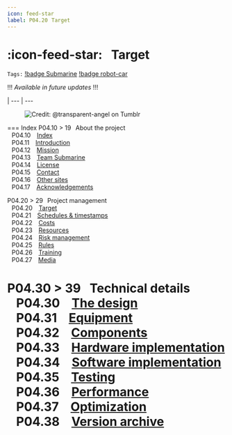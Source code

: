 ```yaml
---
icon: feed-star
label: P04.20⠀Target
---
```

# :icon-feed-star:⠀Target
`Tags:` [!badge Submarine](/projects/P04-submarine.md) [!badge robot-car]()

!!!
*Available in future updates*
!!!

|
--- | ---


<figure>
    <img src="https://64.media.tumblr.com/d103eb823dce2842c673f409f036857b/tumblr_mzx9wrdwFa1snc5kxo1_1280.gifv" alt="Credit: @transparent-angel on Tumblr">
</figure>

=== Index
P04.10 > 19⠀About the project\
⠀P04.10 ⠀[Index](/projects/P04-submarine/P04-10-19-about-the-project/P04-10-index.md)\
⠀P04.11 ⠀[Introduction](/projects/P04-submarine/P04-10-19-about-the-project/P04-11-introduction.md)\
⠀P04.12 ⠀[Mission](/projects/P04-submarine/P04-10-19-about-the-project/P04-11-mission.md)\
⠀P04.13 ⠀[Team Submarine](/projects/P04-submarine/P04-10-19-about-the-project/P04-12-team-submarine.md)\
⠀P04.14 ⠀[License](/projects/P04-submarine/P04-10-19-about-the-project/P04-13-license.md)\
⠀P04.15 ⠀[Contact](/projects/P04-submarine/P04-10-19-about-the-project/P04-14-contact.md)\
⠀P04.16 ⠀[Other sites](/projects/P04-submarine/P04-10-19-about-the-project/P04-15-other-sites.md)\
⠀P04.17 ⠀[Acknowledgements](/projects/P04-submarine/P04-10-19-about-the-project/P04-17-acknowledgements.md)

P04.20 > 29⠀Project management\
⠀P04.20 ⠀[Target](/projects/P04-submarine/P04-20-29-project-management/P04-20-target.md)\
⠀P04.21 ⠀[Schedules & timestamps](/projects/P04-submarine/P04-20-29-project-management/P04-21-schedules.md)\
⠀P04.22 ⠀[Costs](/projects/P04-submarine/P04-20-29-project-management/P04-22-costs.md)\
⠀P04.23 ⠀[Resources](/projects/P04-submarine/P04-20-29-project-management/P04-23-resources.md)\
⠀P04.24 ⠀[Risk management](/projects/P04-submarine/P04-20-29-project-management/P04-24-risks.md)\
⠀P04.25 ⠀[Rules](/projects/P04-submarine/P04-20-29-project-management/P04-25-rules.md)\
⠀P04.26 ⠀[Training](/projects/P04-submarine/P04-20-29-project-management/P04-26-training.md)\
⠀P04.27 ⠀[Media](/projects/P04-submarine/P04-20-29-project-management/P04-27-media.md)

P04.30 > 39⠀Technical details\
⠀P04.30 ⠀[The design](/projects/P04-submarine/P04-30-39-technical-details/P04-30-the-design.md)\
⠀P04.31 ⠀[Equipment](/projects/P04-submarine/P04-30-39-technical-details/P04-31-equipment.md)\
⠀P04.32 ⠀[Components](/projects/P04-submarine/P04-30-39-technical-details/P04-32-components.md)\
⠀P04.33 ⠀[Hardware implementation](/projects/P04-submarine/P04-30-39-technical-details/P04-33-hardware.md)\
⠀P04.34 ⠀[Software implementation](/projects/P04-submarine/P04-30-39-technical-details/P04-34-software.md)\
⠀P04.35 ⠀[Testing](/projects/P04-submarine/P04-30-39-technical-details/P04-35-testing.md)\
⠀P04.36 ⠀[Performance](/projects/P04-submarine/P04-30-39-technical-details/P04-36-performance.md)\
⠀P04.37 ⠀[Optimization](/projects/P04-submarine/P04-30-39-technical-details/P04-37-optimization.md)\
⠀P04.38 ⠀[Version archive](/projects/P04-submarine/P04-30-39-technical-details/P04-38-version-archive.md)
===